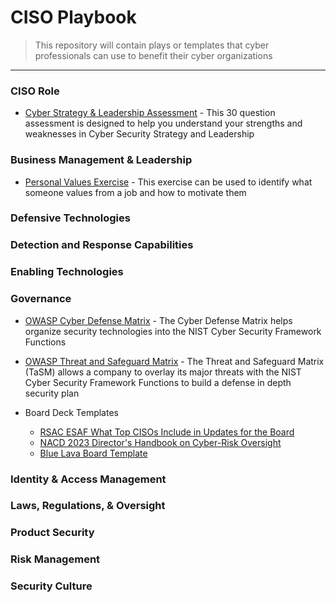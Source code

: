 # CISO Playbook 
> This repository will contain plays or templates that cyber professionals can use to benefit their cyber organizations
---
### CISO Role<br>
- [Cyber Strategy & Leadership Assessment](https://forms.gle/3WCMSeLPVuGAP7Qq7) - This 30 question assessment is designed to help you understand your strengths and weaknesses in Cyber Security Strategy and Leadership
### Business Management & Leadership<br>
- [Personal Values Exercise](https://docs.google.com/document/d/1M19JkXAp_fkxHpgHB21pkq28UntJkcLE/edit?usp=sharing&ouid=104989998442085477687&rtpof=true&sd=true) - This exercise can be used to identify what someone values from a job and how to motivate them 
### Defensive Technologies<br>
### Detection and Response Capabilities<br>
### Enabling Technologies<br>
### Governance<br>
- [OWASP Cyber Defense Matrix](https://owasp.org/www-project-cyber-defense-matrix/) -  The Cyber Defense Matrix helps organize security technologies into the NIST Cyber Security Framework Functions
- [OWASP Threat and Safeguard Matrix](https://owasp.org/www-project-threat-and-safeguard-matrix/) - The Threat and Safeguard Matrix (TaSM) allows a company to overlay its major threats with the NIST Cyber Security Framework Functions to build a defense in depth security plan

- Board Deck Templates
  - [RSAC ESAF What Top CISOs Include in Updates for the Board](https://www.rsaconference.com/rsac-programs/executive-security-action-forum)
  - [NACD 2023 Director's Handbook on Cyber-Risk Oversight](https://www.nacdonline.org/insights/publications.cfm?ItemNumber=74777)
  - [Blue Lava Board Template](https://bluelava.io/cybersecurity-board-reporting/)

### Identity & Access Management<br>
### Laws, Regulations, & Oversight<br>
### Product Security<br>
### Risk Management<br>
### Security Culture<br>
